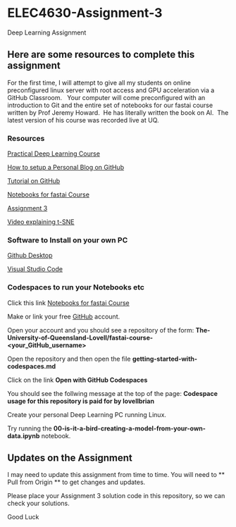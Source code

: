 # ELEC4630-Assignment-3
Deep Learning Assignment

## Here are some resources to complete this assignment

For the first time, I will attempt to give all my students on online preconfigured linux server with root access and GPU acceleration via a GitHub Classroom.   Your computer will come preconfigured with an introduction to Git and the entire set of notebooks for our fastai course written by Prof Jeremy Howard.  He has literally written the book on AI.  The latest version of his course was recorded live at UQ. 

### Resources

[Practical Deep Learning Course](https://course.fast.ai/)

[How to setup a Personal Blog on GitHub](https://www.fast.ai/posts/2020-01-16-fast_template.html)

[Tutorial on GitHub](https://classroom.github.com/a/WQ2cYhvn)

[Notebooks for fastai Course](https://classroom.github.com/a/55q09ppO)

[Assignment 3](https://classroom.github.com/a/bFnkoIfT)

[Video explaining t-SNE](https://youtu.be/RJVL80Gg3lA )

### Software to Install on your own PC

[Github Desktop](https://desktop.github.com/)

[Visual Studio Code](https://code.visualstudio.com/)


### Codespaces to run your Notebooks etc

Click this link [Notebooks for fastai Course](https://classroom.github.com/a/55q09ppO)

Make or link your free [GitHub](https://github.com) account.

Open your account and you should see a repository of the form: **The-University-of-Queensland-Lovell/fastai-course-<your_GitHub_username>**

Open the repository and then open the file **getting-started-with-codespaces.md**

Click on the link **Open with GitHub Codespaces**

You should see the follwing message at the top of the page: **Codespace usage for this repository is paid for by lovellbrian**

Create your personal Deep Learning PC running Linux.

Try running the **00-is-it-a-bird-creating-a-model-from-your-own-data.ipynb** notebook.

## Updates on the Assignment

I may need to update this assignment from time to time.  You will need to ** Pull from Origin ** to get changes and updates. 

Please place your Assignment 3 solution code in this repository, so we can check your solutions. 

Good Luck
